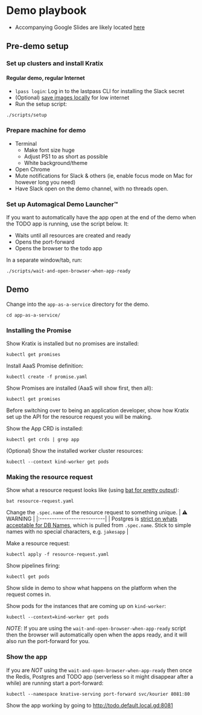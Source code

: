 # Demo playbook

- Accompanying Google Slides are likely located [here](https://drive.google.com/drive/folders/19XyhhSky0SbjneWtNnUbwT9-_yp_td7R?usp=share_link)

## Pre-demo setup

### Set up clusters and install Kratix

#### Regular demo, regular Internet

- `lpass login`: Log in to the lastpass CLI for installing the Slack secret
- (Optional) [save images locally](./low-internet.md) for low internet
- Run the setup script:

```
./scripts/setup
```

### Prepare machine for demo

- Terminal
  - Make font size huge
  - Adjust PS1 to as short as possible
  - White background/theme
- Open Chrome
- Mute notifications for Slack & others (ie, enable focus mode on Mac for however long you need)
- Have Slack open on the demo channel, with no threads open.

### Set up Automagical Demo Launcher™️

If you want to automatically have the app open at the end of the demo when the TODO app is running, use the script below. It:

- Waits until all resources are created and ready
- Opens the port-forward
- Opens the browser to the todo app

In a separate window/tab, run:

```
./scripts/wait-and-open-browser-when-app-ready
```

## Demo

Change into the `app-as-a-service` directory for the demo.

```
cd app-as-a-service/
```

### Installing the Promise

Show Kratix is installed but no promises are installed:

```
kubectl get promises
```

Install AaaS Promise definition:

```
kubectl create -f promise.yaml
```

Show Promises are installed (AaaS will show first, then all):

```
kubectl get promises
```

Before switching over to being an application developer, show how Kratix set up the API for the resource request you will be making.

Show the App CRD is installed:

```
kubectl get crds | grep app
```

(Optional) Show the installed worker cluster resources:

```
kubectl --context kind-worker get pods
```

### Making the resource request

Show what a resource request looks like (using [bat for pretty output](https://github.com/sharkdp/bat)):

```
bat resource-request.yaml
```

Change the `.spec.name` of the resource request to something unique.
| :warning: WARNING |
|:---------------------------|
| Postgres is [strict on whats acceptable for DB Names](https://www.postgresql.org/docs/current/sql-syntax-lexical.html#SQL-SYNTAX-IDENTIFIERS), which is pulled from `.spec.name`. Stick to simple names with no special characters, e.g. `jakesapp` |

Make a resource request:

```
kubectl apply -f resource-request.yaml
```

Show pipelines firing:

```
kubectl get pods
```

Show slide in demo to show what happens on the platform when the request comes in.

Show pods for the instances that are coming up on `kind-worker`:

```
kubectl --context=kind-worker get pods
```

_NOTE_: If you are using the `wait-and-open-browser-when-app-ready` script then the browser will automatically open when the apps ready, and it will also run the port-forward for you.

### Show the app

If you are _NOT_ using the `wait-and-open-browser-when-app-ready` then once the Redis,
Postgres and TODO app (serverless so it might disappear after a while) are running start a port-forward:

```
kubectl --namespace knative-serving port-forward svc/kourier 8081:80
```

Show the app working by going to http://todo.default.local.gd:8081
